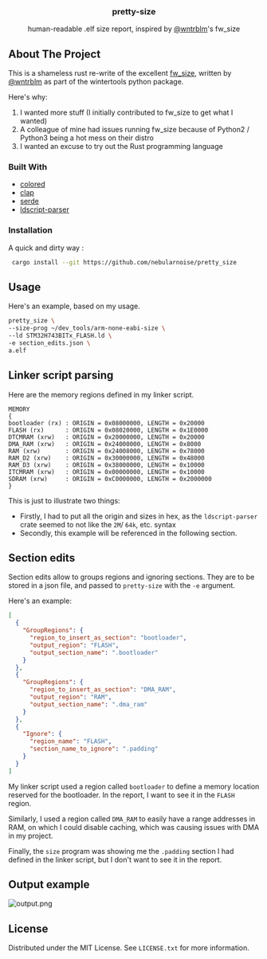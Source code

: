 <div id="top"></div>

<br />
<div align="center">
  <h3 align="center">pretty-size</h3>

  <p align="center">
    human-readable .elf size report, inspired by <a href="https://github.com/wntrblm">@wntrblm</a>'s fw_size
  </p>
</div>

<!-- ABOUT THE PROJECT -->

## About The Project

This is a shameless rust re-write of the excellent [fw_size](https://github.com/wntrblm/wintertools/blob/main/wintertools/fw_size.py), written by [@wntrblm](https://github.com/wntrblm) as part of the wintertools python package.

Here's why:

1. I wanted more stuff (I initially contributed to fw_size to get what I wanted)
2. A colleague of mine had issues running fw_size because of Python2 / Python3 being a hot mess on their distro
3. I wanted an excuse to try out the Rust programming language

### Built With

- [colored](https://crates.io/crates/colored)
- [clap](https://crates.io/crates/clap)
- [serde](https://crates.io/crates/serde)
- [ldscript-parser](https://crates.io/crates/ldscript-parser)

### Installation

A quick and dirty way :

```sh
 cargo install --git https://github.com/nebularnoise/pretty_size
```

## Usage

Here's an example, based on my usage.

```sh
pretty_size \
--size-prog ~/dev_tools/arm-none-eabi-size \
--ld STM32H743BITx_FLASH.ld \
-e section_edits.json \
a.elf
```

## Linker script parsing

Here are the memory regions defined in my linker script.

```ld
MEMORY
{
bootloader (rx) : ORIGIN = 0x08000000, LENGTH = 0x20000
FLASH (rx)      : ORIGIN = 0x08020000, LENGTH = 0x1E0000
DTCMRAM (xrw)   : ORIGIN = 0x20000000, LENGTH = 0x20000
DMA_RAM (xrw)   : ORIGIN = 0x24000000, LENGTH = 0x8000
RAM (xrw)       : ORIGIN = 0x24008000, LENGTH = 0x78000
RAM_D2 (xrw)    : ORIGIN = 0x30000000, LENGTH = 0x48000
RAM_D3 (xrw)    : ORIGIN = 0x38000000, LENGTH = 0x10000
ITCMRAM (xrw)   : ORIGIN = 0x00000000, LENGTH = 0x10000
SDRAM (xrw)     : ORIGIN = 0xC0000000, LENGTH = 0x2000000
}
```

This is just to illustrate two things:

- Firstly, I had to put all the origin and sizes in hex, as the `ldscript-parser` crate seemed to not like the `2M`/ `64k`, etc. syntax
- Secondly, this example will be referenced in the following section.

## Section edits

Section edits allow to groups regions and ignoring sections. They are to be stored in a json file, and passed to `pretty-size` with the `-e` argument.

Here's an example:

```json
[
  {
    "GroupRegions": {
      "region_to_insert_as_section": "bootloader",
      "output_region": "FLASH",
      "output_section_name": ".bootloader"
    }
  },
  {
    "GroupRegions": {
      "region_to_insert_as_section": "DMA_RAM",
      "output_region": "RAM",
      "output_section_name": ".dma_ram"
    }
  },
  {
    "Ignore": {
      "region_name": "FLASH",
      "section_name_to_ignore": ".padding"
    }
  }
]
```

My linker script used a region called `bootloader` to define a memory location reserved for the bootloader. In the report, I want to see it in the `FLASH` region.

Similarly, I used a region called `DMA_RAM` to easily have a range addresses in RAM, on which I could disable caching, which was causing issues with DMA in my project.

Finally, the `size` program was showing me the `.padding` section I had defined in the linker script, but I don't want to see it in the report.

## Output example

![output.png](https://user-images.githubusercontent.com/33561374/164675856-e2b8f98e-71cb-44ec-9cca-367d1dd2dff3.png)

## License

Distributed under the MIT License. See `LICENSE.txt` for more information.
